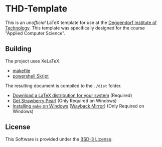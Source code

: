 # THD-Template

This is an *unofficial* LaTeX template for use at the [Deggendorf Institute of Technology](https://th-deg.de).
This template was specifically designed for the course "Applied Computer Science".

## Building

The project uses XeLaTeX.

- [makefile](makefile)
- [powershell Skript](make.ps1)

The resulting document is compiled to the `./dist` folder.

- [Download a LaTeX distribution for your system](https://wiki.contextgarden.net/TeX_Distributions) (Required)
- [Get Strawberry Pearl](https://strawberryperl.com) (Only Required on Windows)
- [Installing `make` on Windows](https://www.technewstoday.com/install-and-use-make-in-windows/) ([Wayback Mirror](https://web.archive.org/web/20220623033912/https://www.technewstoday.com/install-and-use-make-in-windows/)) (Only Required on Windows)


## License

This Software is provided under the [BSD-3 License](LICENSE.md).
